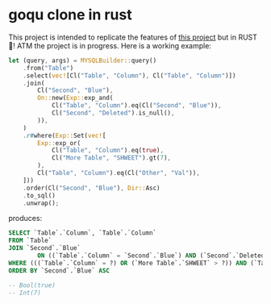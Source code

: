 # goqu clone in rust

This project is intended to replicate the features of [this project](https://doug-martin.github.io/goqu/docs/database.html) but in RUST 🦀! ATM the project is in progress. Here is a working example:

```rust
let (query, args) = MYSQLBuilder::query()
    .from("Table")
    .select(vec![Cl("Table", "Column"), Cl("Table", "Column")])
    .join(
        Cl("Second", "Blue"),
        On::new(Exp::exp_and(
            Cl("Table", "Column").eq(Cl("Second", "Blue")),
            Cl("Second", "Deleted").is_null(),
        )),
    )
    .r#where(Exp::Set(vec![
        Exp::exp_or(
            Cl("Table", "Column").eq(true),
            Cl("More Table", "SHWEET").gt(7),
        ),
        Cl("Table", "Column").eq(Cl("Other", "Val")),
    ]))
    .order(Cl("Second", "Blue"), Dir::Asc)
    .to_sql()
    .unwrap();
```

produces:

```sql
SELECT `Table`.`Column`, `Table`.`Column`
FROM `Table`
JOIN `Second`.`Blue`
        ON ((`Table`.`Column` = `Second`.`Blue`) AND (`Second`.`Deleted` IS NULL))
WHERE (((`Table`.`Column` = ?) OR (`More Table`.`SHWEET` > ?)) AND (`Table`.`Column` = `Other`.`Val`))
ORDER BY `Second`.`Blue` ASC

-- Bool(true)
-- Int(7)
```